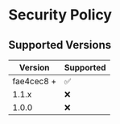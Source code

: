 # Security Policy

## Supported Versions

| Version | Supported          |
| ------- | ------------------ |
| fae4cec8 + | :white_check_mark: |
| 1.1.x   | :x: |
| 1.0.0   | :x:                |
